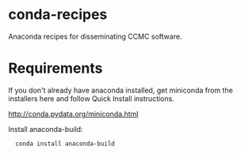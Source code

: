 # conda-recipes
Anaconda recipes for disseminating CCMC software.


# Requirements

If you don't already have anaconda installed, get miniconda from the installers here and follow Quick Install instructions.

  http://conda.pydata.org/miniconda.html

Install anaconda-build:

```
  conda install anaconda-build
```
